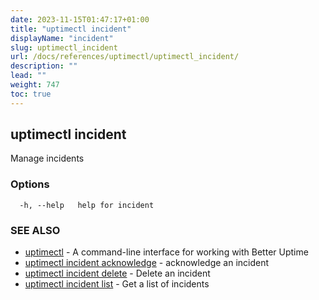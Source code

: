 ```yaml
---
date: 2023-11-15T01:47:17+01:00
title: "uptimectl incident"
displayName: "incident"
slug: uptimectl_incident
url: /docs/references/uptimectl/uptimectl_incident/
description: ""
lead: ""
weight: 747
toc: true
---
```

## uptimectl incident

Manage incidents

### Options

```
  -h, --help   help for incident
```

### SEE ALSO

* [uptimectl](/docs/references/uptimectl/uptimectl/)	 - A command-line interface for working with Better Uptime
* [uptimectl incident acknowledge](/docs/references/uptimectl/uptimectl_incident_acknowledge/)	 - acknowledge an incident
* [uptimectl incident delete](/docs/references/uptimectl/uptimectl_incident_delete/)	 - Delete an incident
* [uptimectl incident list](/docs/references/uptimectl/uptimectl_incident_list/)	 - Get a list of incidents

